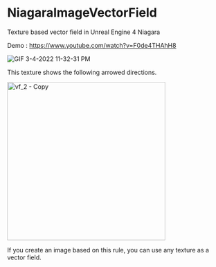 # NiagaraImageVectorField
Texture based vector field in Unreal Engine 4 Niagara

Demo : https://www.youtube.com/watch?v=F0de4THAhH8

![GIF 3-4-2022 11-32-31 PM](https://user-images.githubusercontent.com/26865534/156782364-2af421c4-9da2-4f91-969d-ec288ddde947.gif)

This texture shows the following arrowed directions.

<img width="365" alt="vf_2 - Copy" src="https://user-images.githubusercontent.com/26865534/156782426-421cd590-19b5-4970-9dd6-255bc2a52f14.png">

If you create an image based on this rule, you can use any texture as a vector field.
